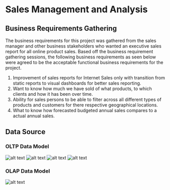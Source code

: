 # Sales Management and Analysis

## Business Requirements Gathering
The business requirements for this project was gathered from the sales manager and other business stakeholders who wanted an executive sales report for all online product sales. Based off the business requirement gathering sessions, the following business requirements as seen below were agreed to be the acceptable functional business requirements for the project.
1. Improvement of sales reports for Internet Sales only with transition from static reports to visual dashboards for better sales reporting.
2. Want to know how much we have sold of what products, to which clients and how it has been over time.
3. Ability for sales persons to be able to filter across all different types of products and customers for there respective geographical locations.
4. What to know how forecasted budgeted annual sales compares to a actual annual sales.

## Data Source

### OLTP Data Model
![alt text](https://github.com/KLemboye/SALES-ANALYSIS-PROJECT/blob/02e9d240e460d03a4fd9bd53e613a7c5f0c7651a/OLTP%20DataSource1.JPG "OLTTP Relational Model")
![alt text](https://github.com/KLemboye/SALES-ANALYSIS-PROJECT/blob/02e9d240e460d03a4fd9bd53e613a7c5f0c7651a/OLTP%20DataSource2.JPG "OLTTP Relational Model")
![alt text](https://github.com/KLemboye/SALES-ANALYSIS-PROJECT/blob/02e9d240e460d03a4fd9bd53e613a7c5f0c7651a/OLTP%20DataSource3.JPG "OLTTP Relational Model")
![alt text](https://github.com/KLemboye/SALES-ANALYSIS-PROJECT/blob/02e9d240e460d03a4fd9bd53e613a7c5f0c7651a/OLTP%20DataSource4.JPG "OLTTP Relational Model")
### OLAP Data Model
![alt text](https://github.com/KLemboye/SALES-ANALYSIS-PROJECT/blob/493ac4dbdba5d1db68aab577ae373e2b0639eb9e/OLAP%20DataSource.JPG "OLAP Snowflake Schema")
